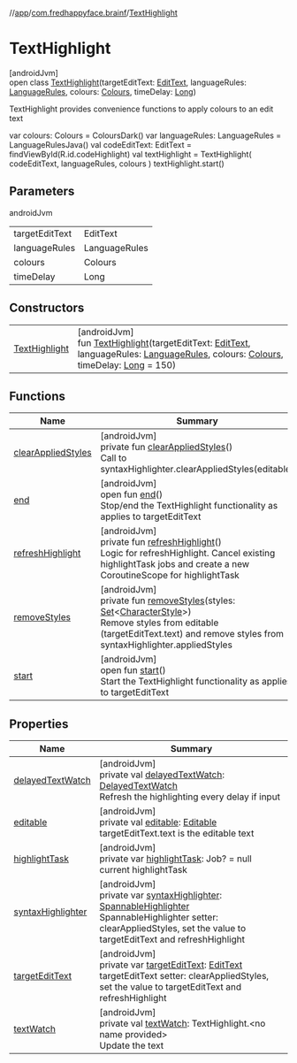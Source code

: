 //[app](../../../index.md)/[com.fredhappyface.brainf](../index.md)/[TextHighlight](index.md)

# TextHighlight

[androidJvm]\
open class [TextHighlight](index.md)(targetEditText: [EditText](https://developer.android.com/reference/kotlin/android/widget/EditText.html), languageRules: [LanguageRules](../-language-rules/index.md), colours: [Colours](../-colours/index.md), timeDelay: [Long](https://kotlinlang.org/api/latest/jvm/stdlib/kotlin/-long/index.html))

TextHighlight provides convenience functions to apply colours to an edit text

var colours: Colours = ColoursDark() var languageRules: LanguageRules = LanguageRulesJava() val codeEditText: EditText = findViewById(R.id.codeHighlight) val textHighlight = TextHighlight( codeEditText, languageRules, colours ) textHighlight.start()

## Parameters

androidJvm

| | |
|---|---|
| targetEditText | EditText |
| languageRules | LanguageRules |
| colours | Colours |
| timeDelay | Long |

## Constructors

| | |
|---|---|
| [TextHighlight](-text-highlight.md) | [androidJvm]<br>fun [TextHighlight](-text-highlight.md)(targetEditText: [EditText](https://developer.android.com/reference/kotlin/android/widget/EditText.html), languageRules: [LanguageRules](../-language-rules/index.md), colours: [Colours](../-colours/index.md), timeDelay: [Long](https://kotlinlang.org/api/latest/jvm/stdlib/kotlin/-long/index.html) = 150) |

## Functions

| Name | Summary |
|---|---|
| [clearAppliedStyles](clear-applied-styles.md) | [androidJvm]<br>private fun [clearAppliedStyles](clear-applied-styles.md)()<br>Call to syntaxHighlighter.clearAppliedStyles(editable) |
| [end](end.md) | [androidJvm]<br>open fun [end](end.md)()<br>Stop/end the TextHighlight functionality as applies to targetEditText |
| [refreshHighlight](refresh-highlight.md) | [androidJvm]<br>private fun [refreshHighlight](refresh-highlight.md)()<br>Logic for refreshHighlight. Cancel existing highlightTask jobs and create a new CoroutineScope for highlightTask |
| [removeStyles](remove-styles.md) | [androidJvm]<br>private fun [removeStyles](remove-styles.md)(styles: [Set](https://kotlinlang.org/api/latest/jvm/stdlib/kotlin.collections/-set/index.html)&lt;[CharacterStyle](https://developer.android.com/reference/kotlin/android/text/style/CharacterStyle.html)&gt;)<br>Remove styles from editable (targetEditText.text) and remove styles from syntaxHighlighter.appliedStyles |
| [start](start.md) | [androidJvm]<br>open fun [start](start.md)()<br>Start the TextHighlight functionality as applies to targetEditText |

## Properties

| Name | Summary |
|---|---|
| [delayedTextWatch](delayed-text-watch.md) | [androidJvm]<br>private val [delayedTextWatch](delayed-text-watch.md): [DelayedTextWatch](../-delayed-text-watch/index.md)<br>Refresh the highlighting every delay if input |
| [editable](editable.md) | [androidJvm]<br>private val [editable](editable.md): [Editable](https://developer.android.com/reference/kotlin/android/text/Editable.html)<br>targetEditText.text is the editable text |
| [highlightTask](highlight-task.md) | [androidJvm]<br>private var [highlightTask](highlight-task.md): Job? = null<br>current highlightTask |
| [syntaxHighlighter](syntax-highlighter.md) | [androidJvm]<br>private var [syntaxHighlighter](syntax-highlighter.md): [SpannableHighlighter](../-spannable-highlighter/index.md)<br>SpannableHighlighter setter: clearAppliedStyles, set the value to targetEditText and refreshHighlight |
| [targetEditText](target-edit-text.md) | [androidJvm]<br>private var [targetEditText](target-edit-text.md): [EditText](https://developer.android.com/reference/kotlin/android/widget/EditText.html)<br>targetEditText setter: clearAppliedStyles, set the value to targetEditText and refreshHighlight |
| [textWatch](text-watch.md) | [androidJvm]<br>private val [textWatch](text-watch.md): TextHighlight.&lt;no name provided&gt;<br>Update the text |
